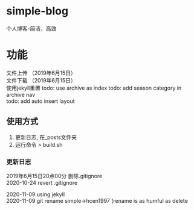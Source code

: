 # simple-blog
个人博客-简洁，高效

# 功能   
文件上传 （2019年6月15日）  
文件下载 （2019年6月15日）  
使用jekyll重置 
todo: use archive as index
todo: add season category in archive nav  
todo: add auto insert layout

## 使用方式
1. 更新日志, 在_posts文件夹
2. 运行命令 > build.sh

### 更新日志  
2019年6月15日20点00分 删除.gitignore  
2020-10-24 revert .gitignore

2020-11-09 using jekyll  
2020-11-09 git rename simple->hcen1997 (rename is as humful as delete
